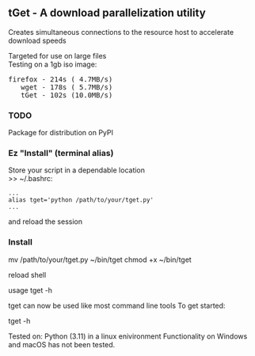 ## tGet - A download parallelization utility

Creates simultaneous connections to the resource host to accelerate download speeds 

Targeted for use on large files \
Testing on a 1gb iso image: 
<pre>
firefox - 214s ( 4.7MB/s)
   wget - 178s ( 5.7MB/s)
   tGet - 102s (10.0MB/s)
</pre>

### TODO

Package for distribution on PyPI

### Ez "Install" (terminal alias)

Store your script in a dependable location \
\>\> ~/.bashrc:
```
...
alias tget='python /path/to/your/tget.py'
...
```
 and reload the session

 ### Install
 mv /path/to/your/tget.py ~/bin/tget
 chmod +x ~/bin/tget

 reload shell

 usage tget -h

tget can now be used like most command line tools
To get started:

tget -h

Tested on: Python (3.11) in a linux enivironment
Functionality on Windows and macOS has not been tested.
